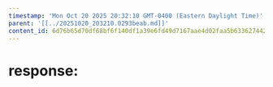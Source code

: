 ```yaml
---
timestamp: 'Mon Oct 20 2025 20:32:10 GMT-0400 (Eastern Daylight Time)'
parent: '[[../20251020_203210.0293beab.md]]'
content_id: 6d76b65d70df68bf6f140df1a39e6fd49d7167aae4d02faa5b63362744266256
---
```


# response:
